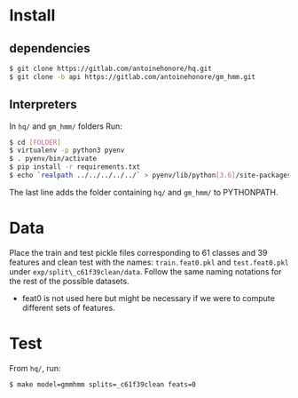 # Install
## dependencies
```bash
$ git clone https://gitlab.com/antoinehonore/hq.git
$ git clone -b api https://gitlab.com/antoinehonore/gm_hmm.git
```
## Interpreters
In `hq/` and `gm_hmm/` folders
Run:
```bash
$ cd [FOLDER]
$ virtualenv -p python3 pyenv
$ . pyenv/bin/activate
$ pip install -r requirements.txt
$ echo `realpath ../../../../../` > pyenv/lib/python[3.6]/site-packages
```
The last line adds the folder containing `hq/` and `gm_hmm/` to PYTHONPATH.


# Data
Place the train and test pickle files corresponding to 61 classes and 39 features and clean test with the names: `train.feat0.pkl` and `test.feat0.pkl` under `exp/split\_c61f39clean/data`.
Follow the same naming notations for the rest of the possible datasets.
- feat0 is not used here but might be necessary if we were to compute different sets of features.

# Test
From `hq/`, run:
```bash
$ make model=gmmhmm splits=_c61f39clean feats=0
```

